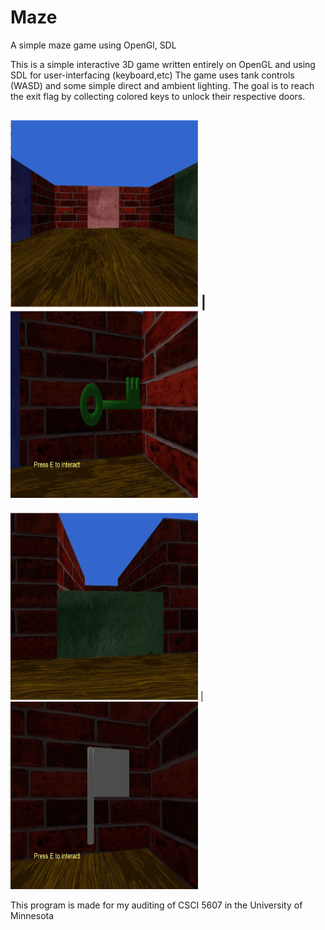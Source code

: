 # Maze
A simple maze game using OpenGl, SDL

This is a simple interactive 3D game written entirely on OpenGL and using SDL for user-interfacing (keyboard,etc)
The game uses tank controls (WASD) and some simple direct and ambient lighting. The goal is to reach the exit
flag by collecting colored keys to unlock their respective doors.

<img src=https://github.com/gkcheong/Maze/blob/master/Image/Pic1.png height="300" width="300"/> |
<img src=https://github.com/gkcheong/Maze/blob/master/Image/Pic2.png height="300" width="300"/> 
-------------------------------------------------------------------------
<img src=https://github.com/gkcheong/Maze/blob/master/Image/Pic3.png height="300" width="300"/> |
<img src=https://github.com/gkcheong/Maze/blob/master/Image/Pic4.png height="300" width="300"/> 

This program is made for my auditing of CSCI 5607 in the University of Minnesota
